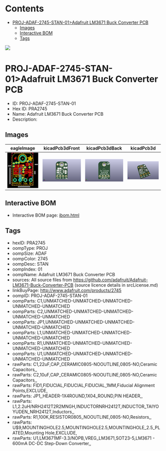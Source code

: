 



Contents
========

* [PROJ-ADAF-2745-STAN-01>Adafruit LM3671 Buck Converter PCB](#proj-adaf-2745-stan-01adafruit-lm3671-buck-converter-pcb)
	* [Images](#images)
	* [Interactive BOM](#interactive-bom)
	* [Tags](#tags)
  
![][im]
# PROJ-ADAF-2745-STAN-01>Adafruit LM3671 Buck Converter PCB

- ID: PROJ-ADAF-2745-STAN-01
- Hex ID: PRA2745
- Name: Adafruit LM3671 Buck Converter PCB
- Description: 

## Images
  
  

|eagleImage|kicadPcb3dFront|kicadPcb3dBack|kicadPcb3d|
| :---: | :---: | :---: | :---: |
|[![eagleImage](eagleImage_140.png)](eagleImage_.png)|[![kicadPcb3dFront](kicadPcb3dFront_140.png)](kicadPcb3dFront_.png)|[![kicadPcb3dBack](kicadPcb3dBack_140.png)](kicadPcb3dBack_.png)|[![kicadPcb3d](kicadPcb3d_140.png)](kicadPcb3d_.png)|

## Interactive BOM

- Interactive BOM page: [ibom.html](kicad/bom/ibom.html)

## Tags

- hexID: PRA2745
- oompType: PROJ
- oompSize: ADAF
- oompColor: 2745
- oompDesc: STAN
- oompIndex: 01
- oompName: Adafruit LM3671 Buck Converter PCB
- sources: All source files from https://github.com/adafruit/Adafruit-LM3671-Buck-Converter-PCB (source licence details in srcLicense.md)
- linkBuyPage: http://www.adafruit.com/products/2745
- oompID: PROJ-ADAF-2745-STAN-01
- oompParts: C1,UNMATCHED-UNMATCHED-UNMATCHED-UNMATCHED-UNMATCHED
- oompParts: C2,UNMATCHED-UNMATCHED-UNMATCHED-UNMATCHED-UNMATCHED
- oompParts: JP1,UNMATCHED-UNMATCHED-UNMATCHED-UNMATCHED-UNMATCHED
- oompParts: L1,UNMATCHED-UNMATCHED-UNMATCHED-UNMATCHED-UNMATCHED
- oompParts: R1,UNMATCHED-UNMATCHED-UNMATCHED-UNMATCHED-UNMATCHED
- oompParts: U1,UNMATCHED-UNMATCHED-UNMATCHED-UNMATCHED-UNMATCHED
- rawParts: C1,22uF,CAP_CERAMIC0805-NOOUTLINE,0805-NO,Ceramic Capacitors,,
- rawParts: C2,10uF,CAP_CERAMIC0805-NOOUTLINE,0805-NO,Ceramic Capacitors,,
- rawParts: FID1,FIDUCIAL,FIDUCIAL,FIDUCIAL_1MM,Fiducial Alignment Points,EXCLUDE,
- rawParts: JP1,,HEADER-1X4ROUND,1X04_ROUND,PIN HEADER,,
- rawParts: L1,2.2uH/NRH2412T2R2MNGH,INDUCTORNRH2412T,INDUCTOR_TAIYOYUDEN_NRH2412T,Inductors,,
- rawParts: R1,100K,RESISTOR0805_NOOUTLINE,0805-NO,Resistors,,
- rawParts: U$9,MOUNTINGHOLE2.5,MOUNTINGHOLE2.5,MOUNTINGHOLE_2.5_PLATED,Mounting Hole,EXCLUDE,
- rawParts: U1,LM3671MF-3.3/NOPB,VREG_LM3671,SOT23-5,LM3671 - 600mA DC-DC Step-Down Converter,,



[im]: kicadPcb3d_450.png
